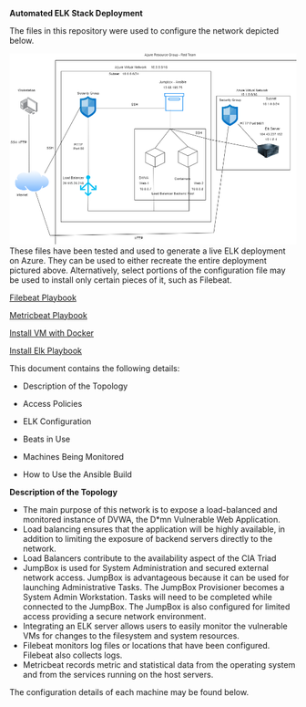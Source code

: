 **Automated ELK Stack Deployment**

The files in this repository were used to configure the network depicted below.

![alt text](https://github.com/Jaytellis/Project1/blob/main/Images/Elk_Deployment_Diagram.png)
These files have been tested and used to generate a live ELK deployment on Azure. They can be used to either recreate the entire deployment pictured above. Alternatively, select portions of the configuration file may be used to install only certain pieces of it, such as Filebeat.

[Filebeat Playbook](https://github.com/Jaytellis/Project1/blob/main/Ansible/Filebeat_Playbook.txt)

[Metricbeat Playbook](https://github.com/Jaytellis/Project1/blob/main/Ansible/Metricbeat_Playbook.txt)

[Install VM with Docker](https://github.com/Jaytellis/Project1/blob/main/Ansible/Install_Docker_Playbook.txt)

[Install Elk Playbook](https://github.com/Jaytellis/Project1/blob/main/Ansible/Install_Elk_Playbook.txt)

This document contains the following details:

- Description of the Topology

- Access Policies

- ELK Configuration

- Beats in Use

- Machines Being Monitored

- How to Use the Ansible Build

**Description of the Topology**

- The main purpose of this network is to expose a load-balanced and monitored instance of DVWA, the D*mn Vulnerable Web Application.
- Load balancing ensures that the application will be highly available, in addition to limiting the exposure of backend servers directly to the network.
- Load Balancers contribute to the availability aspect of the CIA Triad
- JumpBox is used for System Administration and secured external network access. JumpBox is advantageous because it can be used for launching Administrative Tasks. The JumpBox Provisioner becomes a System Admin Workstation. Tasks will need to be completed while connected to the JumpBox. The JumpBox is also configured for limited access providing a secure network environment. 
- Integrating an ELK server allows users to easily monitor the vulnerable VMs for changes to the filesystem and system resources.
 - Filebeat monitors log files or locations that have been configured. Filebeat also collects logs.
 - Metricbeat records metric and statistical data from the operating system and from the services running on the host servers. 

The configuration details of each machine may be found below.
